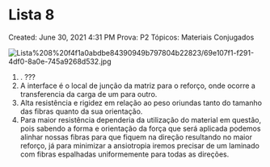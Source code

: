 # Lista 8

Created: June 30, 2021 4:31 PM
Prova: P2
Tópicos: Materiais Conjugados

![Lista%208%20f4f1a0abdbe84390949b797804b22823/69e107f1-f291-4df0-8a0e-745a9268d532.jpg](Lista%208%20f4f1a0abdbe84390949b797804b22823/69e107f1-f291-4df0-8a0e-745a9268d532.jpg)

1. . ???
2. A interface é o local de junção da matriz para o reforço, onde ocorre a transferencia da carga de um para outro.
3. Alta resistência e rigidez em relação ao peso oriundas tanto do tamanho das fibras quanto da sua orientação.
4. Para maior resistência dependeria da utilização do material em questão, pois sabendo a forma e orientação da força que será aplicada podemos alinhar nossas fibras para que fiquem na direção resultando no maior reforço, já para minimizar a ansiotropia iremos precisar de um laminado com fibras espalhadas uniformemente para todas as direções.